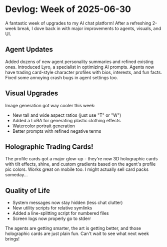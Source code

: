 # Devlog: Week of 2025-06-30

A fantastic week of upgrades to my AI chat platform! After a refreshing 2-week break, I dove back in with major improvements to agents, visuals, and UI.

## Agent Updates
Added dozens of new agent personality summaries and refined existing ones. Introduced Lyro, a specialist in optimizing AI prompts. Agents now have trading card-style character profiles with bios, interests, and fun facts. Fixed some annoying crash bugs in agent settings too.

## Visual Upgrades
Image generation got way cooler this week:
- New tall and wide aspect ratios (just use "T" or "W")
- Added a LoRA for generating plastic clothing effects
- Watercolor portrait generation
- Better prompts with refined negative terms

## Holographic Trading Cards!
The profile cards got a major glow-up - they're now 3D holographic cards with tilt effects, shine, and custom gradients based on the agent's profile pic colors. Works great on mobile too. I might actually sell card packs someday...

## Quality of Life
- System messages now stay hidden (less chat clutter)
- New utility scripts for relative symlinks
- Added a line-splitting script for numbered files
- Screen logs now properly go to stderr

The agents are getting smarter, the art is getting better, and those holographic cards are just plain fun. Can't wait to see what next week brings!
